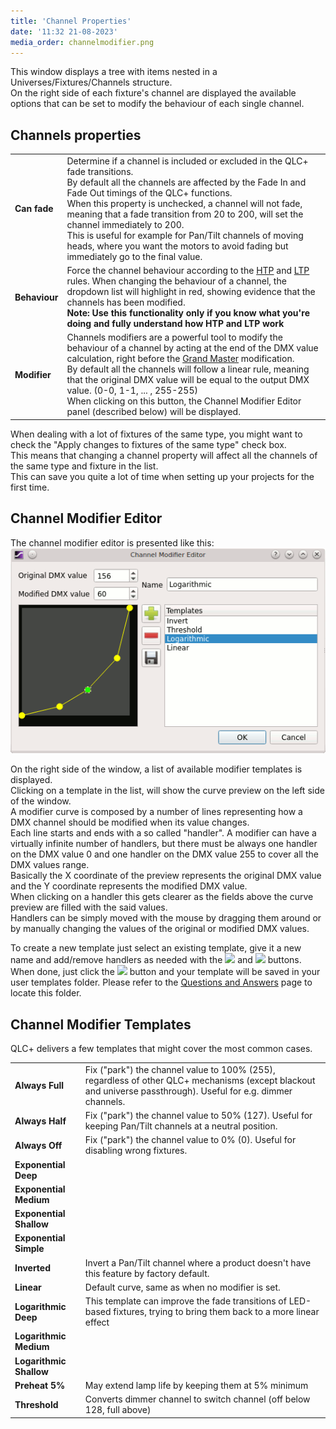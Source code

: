 ```yaml
---
title: 'Channel Properties'
date: '11:32 21-08-2023'
media_order: channelmodifier.png
---
```


This window displays a tree with items nested in a Universes/Fixtures/Channels structure.  
On the right side of each fixture's channel are displayed the available options that can be set to modify the behaviour of each single channel.  

Channels properties
-------------------

|     |     |
| --- | --- |
| **Can fade** | Determine if a channel is included or excluded in the QLC+ fade transitions.  <br>By default all the channels are affected by the Fade In and Fade Out timings of the QLC+ functions.  <br>When this property is unchecked, a channel will not fade, meaning that a fade transition from 20 to 200, will set the channel immediately to 200.  <br>This is useful for example for Pan/Tilt channels of moving heads, where you want the motors to avoid fading but immediately go to the final value. |
| **Behaviour** | Force the channel behaviour according to the [HTP](/basics/glossary-and-concepts#htp) and [LTP](/basics/glossary-and-concepts#ltp) rules. When changing the behaviour of a channel, the dropdown list will highlight in red, showing evidence that the channels has been modified.  <br>**Note: Use this functionality only if you know what you're doing and fully understand how HTP and LTP work** |
| **Modifier** | Channels modifiers are a powerful tool to modify the behaviour of a channel by acting at the end of the DMX value calculation, right before the [Grand Master](/basics/glossary-and-concepts#grand-master) modification.  <br>By default all the channels will follow a linear rule, meaning that the original DMX value will be equal to the output DMX value. (0-0, 1-1, ... , 255-255)  <br>When clicking on this button, the Channel Modifier Editor panel (described below) will be displayed. |

  
When dealing with a lot of fixtures of the same type, you might want to check the "Apply changes to fixtures of the same type" check box.  
This means that changing a channel property will affect all the channels of the same type and fixture in the list.  
This can save you quite a lot of time when setting up your projects for the first time.

Channel Modifier Editor
-----------------------

The channel modifier editor is presented like this:  
![](channelmodifier.png)  
  
On the right side of the window, a list of available modifier templates is displayed.  
Clicking on a template in the list, will show the curve preview on the left side of the window.  
A modifier curve is composed by a number of lines representing how a DMX channel should be modified when its value changes.  
Each line starts and ends with a so called "handler". A modifier can have a virtually infinite number of handlers, but there must be always one handler on the DMX value 0 and one handler on the DMX value 255 to cover all the DMX values range.  
Basically the X coordinate of the preview represents the original DMX value and the Y coordinate represents the modified DMX value.  
When clicking on a handler this gets clearer as the fields above the curve preview are filled with the said values.  
Handlers can be simply moved with the mouse by dragging them around or by manually changing the values of the original or modified DMX values.  
  
To create a new template just select an existing template, give it a new name and add/remove handlers as needed with the ![](/basics/edit_add.png) and ![](/basics/edit_remove.png) buttons.  
When done, just click the ![](/basics/filesave.png) button and your template will be saved in your user templates folder. Please refer to the [Questions and Answers](questionsandanswers.html) page to locate this folder.

Channel Modifier Templates
--------------------------

QLC+ delivers a few templates that might cover the most common cases.

|     |     |
| --- | --- |
| **Always Full** | Fix ("park") the channel value to 100% (255), regardless of other QLC+ mechanisms (except blackout and universe passthrough). Useful for e.g. dimmer channels. |
| **Always Half** | Fix ("park") the channel value to 50% (127). Useful for keeping Pan/Tilt channels at a neutral position. |
| **Always Off** | Fix ("park") the channel value to 0% (0). Useful for disabling wrong fixtures. |
| **Exponential Deep** |     |
| **Exponential Medium** |     |
| **Exponential Shallow** |     |
| **Exponential Simple** |     |
| **Inverted** | Invert a Pan/Tilt channel where a product doesn't have this feature by factory default. |
| **Linear** | Default curve, same as when no modifier is set. |
| **Logarithmic Deep** | This template can improve the fade transitions of LED-based fixtures, trying to bring them back to a more linear effect |
| **Logarithmic Medium** |
| **Logarithmic Shallow** |
| **Preheat 5%** | May extend lamp life by keeping them at 5% minimum |
| **Threshold** | Converts dimmer channel to switch channel (off below 128, full above) |
